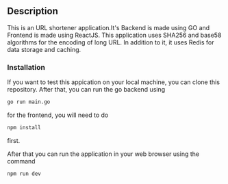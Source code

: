 ## Description
This is an URL shortener application.It's Backend is made using GO and Frontend is made using ReactJS. This application uses SHA256 and base58 algorithms for the encoding of long URL. In addition to it, it uses Redis for data storage and caching.

### Installation
If you want to test this appication on your local machine, you can clone this repository.
After that, you can run the go backend using 
```bash
go run main.go
```

for the frontend, you will need to do 
```bash
npm install
```
first. 

After that you can run the application in your web browser using the command
```bash
npm run dev
```
